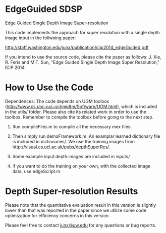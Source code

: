 EdgeGuided SDSP
=======================
Edge Guided Single Depth Image Super-resolution

This code implements the approach for super resolution with a single depth image input in the follwoing paper:

http://staff.washington.edu/junx/publication/icip2014_edgeGuided.pdf

If you intend to use the source code, please cite the paper as follows:
J. Xie, R. Feris and M.T. Sun, "Edge Guided Single Depth Image Super Resolution," ICIP 2014


How to Use the Code
=======================
Dependences:
The code depends on UGM toolbox (http://www.cs.ubc.ca/~schmidtm/Software/UGM.html), which is included in the utils/ folder. Please also cite its related work in order to use the toolbox. Remember to compile the toolbox before going to the next step. 

1. Run compileFiles.m to compile all the necessary mex files.

2. Then simply run demoFramework.m. An examplar learned dictionary file is included in dictionaries/. We use the training images from http://visual.cs.ucl.ac.uk/pubs/depthSuperRes/. 

3. Some example input depth images are included in inputs/

4. If you want to do the training on your own, with the collected image data, use edgeScript.m


Depth Super-resolution Results
=======================
Please note that the quantitative evaluation result in this version is slightly lower than that was reported in the paper since we utilize some code optimization for efficiency concerns in this version. 

Please feel free to contact junx@uw.edu for any questions or bug reports.

